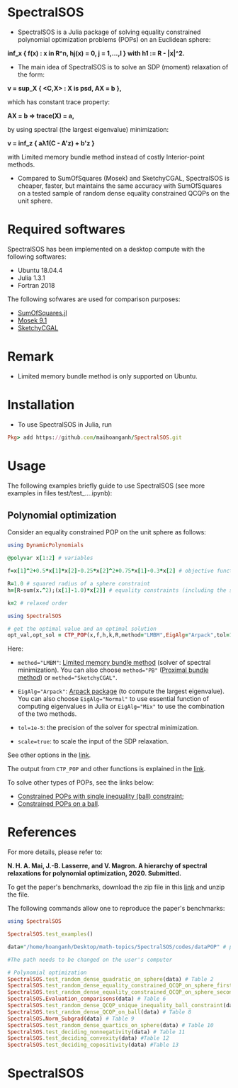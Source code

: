 # SpectralSOS
- SpectralSOS is a Julia package of solving equality constrained polynomial optimization problems (POPs) on an Euclidean sphere:

**inf_x { f(x) : x in R^n, hj(x) = 0, j = 1,...,l } with h1 := R - |x|^2.**

- The main idea of SpectralSOS is to solve an SDP (moment) relaxation of the form:

**v = sup_X { <C,X> : X is psd, AX = b },**

which has constant trace property:

**AX = b => trace(X) = a,**

by using spectral (the largest eigenvalue) minimization:

**v = inf_z { aλ1(C - A'z) + b'z }**

with Limited memory bundle method instead of costly Interior-point methods.

- Compared to SumOfSquares (Mosek) and SketchyCGAL, SpectralSOS is cheaper, faster, but maintains the same accuracy with SumOfSquares on a tested sample of random dense equality constrained QCQPs on the unit sphere.

# Required softwares
SpectralSOS has been implemented on a desktop compute with the following softwares:
- Ubuntu 18.04.4
- Julia 1.3.1
- Fortran 2018

The following sofwares are used for comparison purposes:
- [SumOfSquares.jl](https://github.com/JuliaOpt/SumOfSquares.jl)
- [Mosek 9.1](https://www.mosek.com)
- [SketchyCGAL](https://github.com/alpyurtsever/SketchyCGAL)

# Remark
- Limited memory bundle method is only supported on Ubuntu.

# Installation
- To use SpectralSOS in Julia, run
```ruby
Pkg> add https://github.com/maihoanganh/SpectralSOS.git
```

# Usage
The following examples briefly guide to use SpectralSOS (see more examples in files test/test_....ipynb):

## Polynomial optimization
Consider an equality constrained POP on the unit sphere as follows:
```ruby
using DynamicPolynomials

@polyvar x[1:2] # variables

f=x[1]^2+0.5*x[1]*x[2]-0.25*x[2]^2+0.75*x[1]-0.3*x[2] # objective function to minimize

R=1.0 # squared radius of a sphere constraint
h=[R-sum(x.^2);(x[1]-1.0)*x[2]] # equality constraints (including the sphere constraint)

k=2 # relaxed order

using SpectralSOS

# get the optimal value and an optimal solution
opt_val,opt_sol = CTP_POP(x,f,h,k,R,method="LMBM",EigAlg="Arpack",tol=1e-5,scale=true)
```
Here:

- ```method="LMBM"```: [Limited memory bundle method](https://github.com/maihoanganh/LMBMinterface) (solver of spectral minimization). You can also choose ```method="PB"``` ([Proximal bundle method](https://github.com/maihoanganh/ProximalBundleMethod)) or ```method="SketchyCGAL"```.

- ```EigAlg="Arpack"```: [Arpack package](https://github.com/JuliaLinearAlgebra/Arpack.jl) (to compute the largest eigenvalue). You can also choose ```EigAlg="Normal"``` to use essential function of computing eigenvalues in Julia or ```EigAlg="Mix"``` to use the combination of the two methods.

- ```tol=1e-5```: the precision of the solver for spectral minimization.

- ```scale=true```: to scale the input of the SDP relaxation.

See other options in the [link](https://github.com/maihoanganh/SpectralSOS/blob/master/examples/test_random_dense_quadratic_on_sphere.ipynb).

The output from ```CTP_POP``` and other functions is explained in the [link](https://github.com/maihoanganh/SpectralSOS/blob/master/examples/test_random_dense_quadratic_on_sphere.ipynb).


To solve other types of POPs, see the links below:
- [Constrained POPs with single inequality (ball) constraint](https://github.com/maihoanganh/SpectralSOS/blob/master/examples/test_random_dense_QCQP_unique_inequality_(ball)_constraint.ipynb);
- [Constrained POPs on a ball](https://github.com/maihoanganh/SpectralSOS/blob/master/examples/test_random_dense_QCQP_on_ball.ipynb).



# References
For more details, please refer to:

**N. H. A. Mai, J.-B. Lasserre, and V. Magron. A hierarchy of spectral relaxations for polynomial optimization, 2020. Submitted.**

To get the paper's benchmarks, download the zip file in this [link](https://drive.google.com/file/d/11RqaDaXAngPAKSh-6RWPvVJILs6c95_Y/view?usp=sharing) and unzip the file.

The following commands allow one to reproduce the paper's benchmarks:
```ruby
using SpectralSOS

SpectralSOS.test_examples()

data="/home/hoanganh/Desktop/math-topics/SpectralSOS/codes/dataPOP" # path of data 

#The path needs to be changed on the user's computer

# Polynomial optimization
SpectralSOS.test_random_dense_quadratic_on_sphere(data) # Table 2
SpectralSOS.test_random_dense_equality_constrained_QCQP_on_sphere_first_order(data) # Table 3
SpectralSOS.test_random_dense_equality_constrained_QCQP_on_sphere_second_order(data) # Table 4 and 5
SpectralSOS.Evaluation_comparisons(data) # Table 6
SpectralSOS.test_random_dense_QCQP_unique_inequality_ball_constraint(data) # Table 7
SpectralSOS.test_random_dense_QCQP_on_ball(data) # Table 8
SpectralSOS.Norm_Subgrad(data) # Table 9
SpectralSOS.test_random_dense_quartics_on_sphere(data) # Table 10
SpectralSOS.test_deciding_nonnegativity(data) # Table 11
SpectralSOS.test_deciding_convexity(data) #Table 12
SpectralSOS.test_deciding_copositivity(data) #Table 13
```
# SpectralSOS
